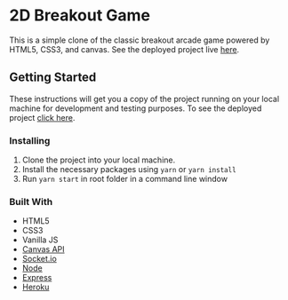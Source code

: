 # 2D Breakout Game

This is a simple clone of the classic breakout arcade game powered by HTML5, CSS3, and canvas. See the deployed project live [here](https://breakout-2d.herokuapp.com).

## Getting Started

These instructions will get you a copy of the project running on your local machine for development and testing purposes. To see the deployed project [click here](https://breakout-2d.herokuapp.com).

### Installing

1. Clone the project into your local machine.
2. Install the necessary packages using ```yarn``` or ```yarn install```
3. Run ```yarn start``` in root folder in a command line window

### Built With

* HTML5
* CSS3
* Vanilla JS
* [Canvas API](https://developer.mozilla.org/en-US/docs/Web/API/Canvas_API)
* [Socket.io](https://socket.io)
* [Node](https://nodejs.org/en/)
* [Express](http://expressjs.com)
* [Heroku](https://devcenter.heroku.com)
